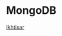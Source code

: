 # MongoDB

[Ikhtisar](MongoDB%20f430a240f44a421894d586eef607a06a/Ikhtisar%20c54c6fcd56cd42d6af525d94317031de.md)
